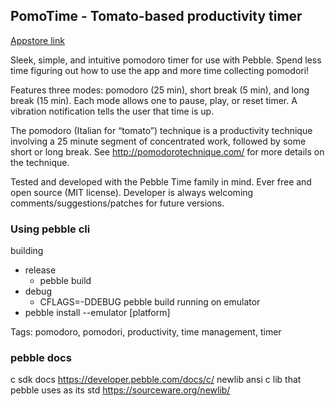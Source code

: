 ## PomoTime - Tomato-based productivity timer

[Appstore link](https://apps.getpebble.com/en_US/application/5738d37c771f1fc4ed000017)

Sleek, simple, and intuitive pomodoro timer for use with Pebble.
Spend less time figuring out how to use the app and more time collecting pomodori!
 
Features three modes: pomodoro (25 min), short break (5 min), and long break (15 min).
Each mode allows one to pause, play, or reset timer.
A vibration notification tells the user that time is up.
 
The pomodoro (Italian for “tomato”) technique is a productivity technique involving
a 25 minute segment of concentrated work, followed by some short or long break.
See http://pomodorotechnique.com/ for more details on the technique.
 
Tested and developed with the Pebble Time family in mind.
Ever free and open source (MIT license). Developer is always
welcoming comments/suggestions/patches for future versions.

### Using pebble cli
building
  - release
    - pebble build
  - debug
    - CFLAGS=-DDEBUG pebble build
running on emulator
  - pebble install --emulator [platform]
 
Tags: pomodoro, pomodori, productivity, time management, timer

### pebble docs
c sdk docs
https://developer.pebble.com/docs/c/
newlib ansi c lib that pebble uses as its std
https://sourceware.org/newlib/
